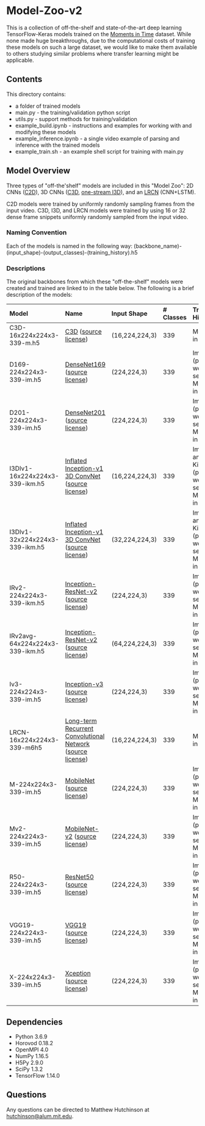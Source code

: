 # Model-Zoo-v2

This is a collection of off-the-shelf and state-of-the-art deep learning TensorFlow-Keras models trained on the [Moments in Time](http://moments.csail.mit.edu/) dataset.  While none made huge breakthroughs, due to the computational costs of training these models on such a large dataset, we would like to make them available to others studying similar problems where transfer learning might be applicable.

## Contents

This directory contains:
 - a folder of trained models
 - main.py - the training/validation python script
 - utils.py - support methods for training/validation
 - example_build.ipynb - instructions and examples for working with and modifying these models
 - example_inference.ipynb - a single video example of parsing and inference with the trained models
 - example_train.sh - an example shell script for training with main.py

## Model Overview

Three types of "off-the'shelf" models are included in this "Model Zoo": 2D CNNs ([C2D](https://en.wikipedia.org/wiki/Convolutional_neural_network#Image_recognition)), 3D CNNs ([C3D](https://arxiv.org/pdf/1412.0767.pdf), [one-stream I3D](https://arxiv.org/abs/1705.07750)), and an [LRCN](https://arxiv.org/pdf/1411.4389.pdf) (CNN+LSTM).

C2D models were trained by uniformly randomly sampling frames from the input video.  C3D, I3D, and LRCN models were trained by using 16 or 32 dense frame snippets uniformly randomly sampled from the input video.

### Naming Convention

Each of the models is named in the following way: (backbone_name)-(input_shape)-(output_classes)-(training_history).h5

### Descriptions

The original backbones from which these "off-the-shelf" models were created and trained are linked to in the table below.  The following is a brief description of the models:

| Model | Name | Input Shape | # Classes | Training History |
| :----- | :----- | :----- | :----- | :-----|
| C3D-16x224x224x3-339-m.h5 | [C3D](https://github.com/axon-research/c3d-keras) ([source license](https://github.com/axon-research/c3d-keras/blob/master/LICENSE.md)) | (16,224,224,3) | 339 | Moments in Time |
| D169-224x224x3-339-im.h5 | [DenseNet169](https://www.tensorflow.org/api_docs/python/tf/keras/applications/DenseNet169) ([source license](https://www.apache.org/licenses/LICENSE-2.0)) | (224,224,3)  | 339  | ImageNet (pretrained weights set) <br/> Moments in Time  |
| D201-224x224x3-339-im.h5 | [DenseNet201](https://www.tensorflow.org/api_docs/python/tf/keras/applications/DenseNet201) ([source license](https://www.apache.org/licenses/LICENSE-2.0)) | (224,224,3)  | 339  | ImageNet (pretrained weights set) <br/> Moments in Time|
| I3DIv1-16x224x224x3-339-ikm.h5 | [Inflated Inception-v1 3D ConvNet](https://github.com/deepmind/kinetics-i3d) ([source license](https://github.com/deepmind/kinetics-i3d/blob/master/LICENSE)) | (16,224,224,3)   | 339   | ImageNet and Kinetics (pretrained weights sets) <br/> Moments in Time  |
| I3DIv1-32x224x224x3-339-ikm.h5 | [Inflated Inception-v1 3D ConvNet](https://github.com/deepmind/kinetics-i3d) ([source license](https://github.com/deepmind/kinetics-i3d/blob/master/LICENSE)) | (32,224,224,3)   | 339   | ImageNet and Kinetics (pretrained weights sets) <br/> Moments in Time  |
| IRv2-224x224x3-339-ikm.h5 | [Inception-ResNet-v2](https://www.tensorflow.org/api_docs/python/tf/keras/applications/InceptionResNetV2) ([source license](https://www.apache.org/licenses/LICENSE-2.0)) | (224,224,3)  | 339  | ImageNet (pretrained weights set) <br/> Moments in Time   |
| IRv2avg-64x224x224x3-339-ikm.h5 | [Inception-ResNet-v2](https://www.tensorflow.org/api_docs/python/tf/keras/applications/InceptionResNetV2) ([source license](https://www.apache.org/licenses/LICENSE-2.0)) | (64,224,224,3)  | 339  | ImageNet (pretrained weights set) <br/> Moments in Time   |
| Iv3-224x224x3-339-im.h5 | [Inception-v3](https://www.tensorflow.org/api_docs/python/tf/keras/applications/InceptionV3) ([source license](https://www.apache.org/licenses/LICENSE-2.0)) |(224,224,3)   | 339   | ImageNet (pretrained weights set) <br/> Moments in Time  |
| LRCN-16x224x224x3-339-m6h5 | [Long-term Recurrent Convolutional Network](https://github.com/harvitronix/five-video-classification-methods/blob/master/models.py) ([source license](https://github.com/harvitronix/five-video-classification-methods/blob/master/LICENSE)) | (16,224,224,3)  | 339  | Moments in Time  |
| M-224x224x3-339-im.h5 | [MobileNet](https://www.tensorflow.org/api_docs/python/tf/keras/applications/MobileNet) ([source license](https://www.apache.org/licenses/LICENSE-2.0)) | (224,224,3)   | 339   | ImageNet (pretrained weights set) <br/> Moments in Time  |
| Mv2-224x224x3-339-im.h5 | [MobileNet-v2](https://www.tensorflow.org/api_docs/python/tf/keras/applications/MobileNetV2) ([source license](https://www.apache.org/licenses/LICENSE-2.0)) | (224,224,3)  | 339  | ImageNet (pretrained weights set) <br/> Moments in Time  |
| R50-224x224x3-339-im.h5  | [ResNet50](https://www.tensorflow.org/api_docs/python/tf/keras/applications/ResNet50) ([source license](https://www.apache.org/licenses/LICENSE-2.0)) | (224,224,3)  | 339  |ImageNet (pretrained weights set) <br/> Moments in Time   |
| VGG19-224x224x3-339-im.h5 | [VGG19](https://www.tensorflow.org/api_docs/python/tf/keras/applications/VGG19) ([source license](https://www.apache.org/licenses/LICENSE-2.0)) | (224,224,3)  | 339  | ImageNet (pretrained weights set) <br/> Moments in Time  |
| X-224x224x3-339-im.h5 | [Xception](https://www.tensorflow.org/api_docs/python/tf/keras/applications/Xception) ([source license](https://www.apache.org/licenses/LICENSE-2.0)) |(224,224,3)   |339  | ImageNet (pretrained weights set) <br/> Moments in Time|

## Dependencies

 - Python 3.6.9
 - Horovod 0.18.2
 - OpenMPI 4.0
 - NumPy 1.16.5
 - H5Py 2.9.0
 - SciPy 1.3.2
 - TensorFlow 1.14.0

## Questions

Any questions can be directed to Matthew Hutchinson at <hutchinson@alum.mit.edu>.